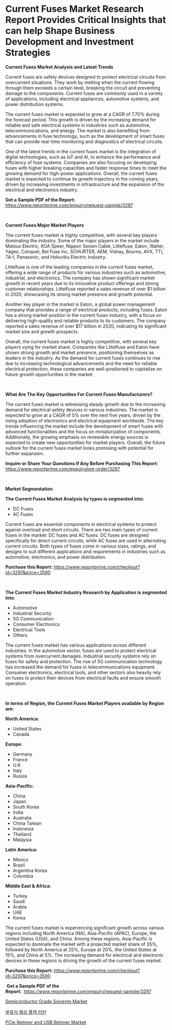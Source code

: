 <p><h1>Current Fuses Market Research Report Provides Critical Insights that can help Shape Business Development and Investment Strategies</h1></p><p><strong>Current Fuses Market Analysis and Latest Trends</strong></p>
<p><p>Current fuses are safety devices designed to protect electrical circuits from overcurrent situations. They work by melting when the current flowing through them exceeds a certain level, breaking the circuit and preventing damage to the components. Current fuses are commonly used in a variety of applications, including electrical appliances, automotive systems, and power distribution systems.</p><p>The current fuses market is expected to grow at a CAGR of 7.70% during the forecast period. This growth is driven by the increasing demand for reliable and safe electrical systems in industries such as automotive, telecommunications, and energy. The market is also benefiting from advancements in fuse technology, such as the development of smart fuses that can provide real-time monitoring and diagnostics of electrical circuits.</p><p>One of the latest trends in the current fuses market is the integration of digital technologies, such as IoT and AI, to enhance the performance and efficiency of fuse systems. Companies are also focusing on developing fuses with higher breaking capacities and faster response times to meet the growing demand for high-power applications. Overall, the current fuses market is expected to continue its growth trajectory in the coming years, driven by increasing investments in infrastructure and the expansion of the electrical and electronics industry.</p></p>
<p><strong>Get a Sample PDF of the Report:&nbsp;</strong> <a href="https://www.reportprime.com/enquiry/request-sample/3297">https://www.reportprime.com/enquiry/request-sample/3297</a></p>
<p>&nbsp;</p>
<p><strong>Current Fuses Major Market Players</strong></p>
<p><p>The current fuses market is highly competitive, with several key players dominating the industry. Some of the major players in the market include Matsuo Electric, KOA Speer, Nippon Seisen Cable, Littelfuse, Eaton, Walter, Yageo, Conquer, Bel Fuse Inc, SCHURTER, AEM, Vishay, Bourns, AVX, TTI, TA-I, Panasonic, and Hokuriku Electric Industry.</p><p>Littelfuse is one of the leading companies in the current fuses market, offering a wide range of products for various industries such as automotive, industrial, and electronics. The company has shown significant market growth in recent years due to its innovative product offerings and strong customer relationships. Littelfuse reported a sales revenue of over $1 billion in 2020, showcasing its strong market presence and growth potential.</p><p>Another key player in the market is Eaton, a global power management company that provides a range of electrical products, including fuses. Eaton has a strong market position in the current fuses industry, with a focus on delivering high-quality and reliable products to its customers. The company reported a sales revenue of over $17 billion in 2020, indicating its significant market size and growth prospects.</p><p>Overall, the current fuses market is highly competitive, with several key players vying for market share. Companies like Littelfuse and Eaton have shown strong growth and market presence, positioning themselves as leaders in the industry. As the demand for current fuses continues to rise due to increasing technological advancements and the need for reliable electrical protection, these companies are well-positioned to capitalize on future growth opportunities in the market.</p></p>
<p>&nbsp;</p>
<p><strong>What Are The Key Opportunities For Current Fuses Manufacturers?</strong></p>
<p><p>The current fuses market is witnessing steady growth due to the increasing demand for electrical safety devices in various industries. The market is expected to grow at a CAGR of 5% over the next five years, driven by the rising adoption of electronics and electrical equipment worldwide. The key trends influencing the market include the development of smart fuses with advanced functionalities and the focus on miniaturization of components. Additionally, the growing emphasis on renewable energy sources is expected to create new opportunities for market players. Overall, the future outlook for the current fuses market looks promising with potential for further expansion.</p></p>
<p><strong>Inquire or Share Your Questions If Any Before Purchasing This Report:</strong> <a href="https://www.reportprime.com/enquiry/pre-order/3297">https://www.reportprime.com/enquiry/pre-order/3297</a></p>
<p>&nbsp;</p>
<p><strong>Market Segmentation</strong></p>
<p><strong>The Current Fuses Market Analysis by types is segmented into:</strong></p>
<p><ul><li>DC Fuses</li><li>AC Fuses</li></ul></p>
<p><p>Current fuses are essential components in electrical systems to protect against overload and short circuits. There are two main types of current fuses in the market: DC fuses and AC fuses. DC fuses are designed specifically for direct current circuits, while AC fuses are used in alternating current circuits. Both types of fuses come in various sizes, ratings, and designs to suit different applications and requirements in industries such as automotive, electronics, and power distribution.</p></p>
<p><strong>Purchase this Report:&nbsp;</strong><a href="https://www.reportprime.com/checkout?id=3297&price=3590">https://www.reportprime.com/checkout?id=3297&price=3590</a></p>
<p>&nbsp;</p>
<p><strong>The Current Fuses Market Industry Research by Application is segmented into:</strong></p>
<p><ul><li>Automotive</li><li>Industrial Security</li><li>5G Communication</li><li>Consumer Electronics</li><li>Electrical Tools</li><li>Others</li></ul></p>
<p><p>The current fuses market has various applications across different industries. In the automotive sector, fuses are used to protect electrical systems from overcurrent damages. Industrial security systems rely on fuses for safety and protection. The rise of 5G communication technology has increased the demand for fuses in telecommunications equipment. Consumer electronics, electrical tools, and other sectors also heavily rely on fuses to protect their devices from electrical faults and ensure smooth operation.</p></p>
<p>&nbsp;</p>
<p><strong>In terms of Region, the Current Fuses Market Players available by Region are:</strong></p>
<p>
    <p> <strong> North America: </strong>
        <ul>
            <li>United States</li>
            <li>Canada</li>
        </ul>
        </p> 
    <p> <strong> Europe: </strong>
        <ul>
            <li>Germany</li>
            <li>France</li>
            <li>U.K.</li>
            <li>Italy</li>
            <li>Russia</li>
        </ul>
        </p> 
    <p> <strong> Asia-Pacific: </strong>
        <ul>
            <li>China</li>
            <li>Japan</li>
            <li>South Korea</li>
            <li>India</li>
            <li>Australia</li>
            <li>China Taiwan</li>
            <li>Indonesia</li>
            <li>Thailand</li>
            <li>Malaysia</li>
        </ul>
        </p> 
    <p> <strong> Latin America: </strong>
        <ul>
            <li>Mexico</li>
            <li>Brazil</li>
            <li>Argentina Korea</li>
            <li>Colombia</li>
        </ul>
        </p> 
    <p> <strong> Middle East & Africa: </strong>
        <ul>
            <li>Turkey</li>
            <li>Saudi</li>
            <li>Arabia</li>
            <li>UAE</li>
            <li>Korea</li>
        </ul>
    </p>
    </p>
<p><p>The current fuses market is experiencing significant growth across various regions including North America (NA), Asia-Pacific (APAC), Europe, the United States (USA), and China. Among these regions, Asia-Pacific is expected to dominate the market with a projected market share of 35%, followed by North America at 25%, Europe at 20%, the United States at 15%, and China at 5%. The increasing demand for electrical and electronic devices in these regions is driving the growth of the current fuses market.</p></p>
<p><strong>Purchase this Report: </strong><a href="https://www.reportprime.com/checkout?id=3297&price=3590">https://www.reportprime.com/checkout?id=3297&price=3590</a></p>
<p>&nbsp;<strong>Get a Sample PDF of the Report:&nbsp;&nbsp;</strong><a href="https://www.reportprime.com/enquiry/request-sample/3297">https://www.reportprime.com/enquiry/request-sample/3297</a></p>
<p><strong></strong></p>
<p><p><a href="https://github.com/bobicer/Market-Research-Report-List-2/blob/main/semiconductor-grade-solvents-market.md">Semiconductor Grade Solvents Market</a></p><p><a href="https://github.com/JonHarrtis67676y/Market-Research-Report-List-1/blob/main/507527312614.md">부유식 해상 풍력 터빈</a></p><p><a href="https://github.com/timeliteaut/Market-Research-Report-List-2/blob/main/pcie-retimer-and-usb-retimer-market.md">PCIe Retimer and USB Retimer Market</a></p></p>